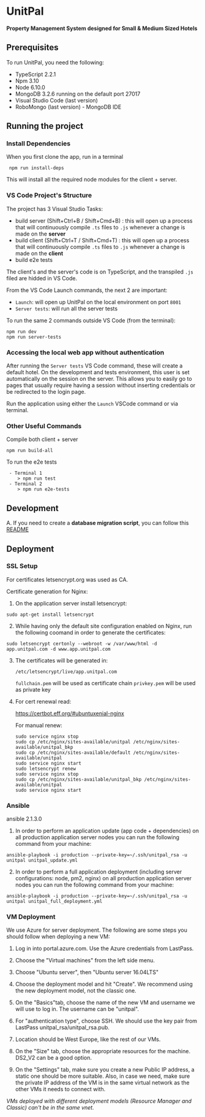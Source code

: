 # UnitPal
**Property Management System designed for Small & Medium Sized Hotels**

## Prerequisites

To run UnitPal, you need the following:
- TypeScript 2.2.1
- Npm 3.10
- Node 6.10.0
- MongoDB 3.2.6 running on the default port 27017
- Visual Studio Code (last version)
- RoboMongo (last version) - MongoDB IDE

## Running the project

### Install Dependencies

When you first clone the app, run in a terminal
```
 npm run install-deps
```
This will install all the required node modules for the client + server.

### VS Code Project's Structure

The project has 3 Visual Studio Tasks:
 - build server (Shift+Ctrl+B / Shift+Cmd+B) : this will open up a process that will continuously compile `.ts` files to `.js` whenever a change is made on the **server**
 - build client (Shift+Ctrl+T / Shift+Cmd+T) : this will open up a process that will continuously compile `.ts` files to `.js` whenever a change is made on the **client**
 - build e2e tests

The client's and the server's code is on TypeScript, and the transpiled `.js` filed are hidded in VS Code.

From the VS Code Launch commands, the next 2 are important:
- `Launch`: will open up UnitPal on the local environment on port `8001`
- `Server tests`: will run all the server tests

To run the same 2 commands outside VS Code (from the terminal):
```
npm run dev
npm run server-tests
```

### Accessing the local web app without authentication

After running the `Server tests` VS Code command, these will create a default hotel. On the development and tests environment, this user is set automatically on the session on the server. This allows you to easily go to pages that usually require having a session without inserting credentials or be redirected to the login page.

Run the application using either the `Launch` VSCode command or via terminal.

### Other Useful Commands

Compile both client + server
```
npm run build-all
```

To run the e2e tests
```
 - Terminal 1
	> npm run test
 - Terminal 2
	> npm run e2e-tests
```

## Development

A. If you need to create a **database migration script**, you can follow this [README](api/core/bootstrap/db-patches/mongo/patch-applier/patches/README.md)

## Deployment

### SSL Setup

For certificates letsencrypt.org was used as CA.

Certificate generation for Nginx:

 1. On the application server install letsencrypt:
```
sudo apt-get install letsencrypt
```

 2. While having only the default site configuration enabled on Nginx, run the
following coomand in order to generate the certificates:
```
sudo letsencrypt certonly --webroot -w /var/www/html -d app.unitpal.com -d www.app.unitpal.com
```
 3. The certificates will be generated in:

    `/etc/letsencrypt/live/app.unitpal.com`

    `fullchain.pem` will be used as certificate chain
    `privkey.pem` will be used as private key

 4. For cert renewal read:

    https://certbot.eff.org/#ubuntuxenial-nginx

    For manual renew:

    ```
    sudo service nginx stop
    sudo cp /etc/nginx/sites-available/unitpal /etc/nginx/sites-available/unitpal_bkp
    sudo cp /etc/nginx/sites-available/default /etc/nginx/sites-available/unitpal
    sudo service nginx start
    sudo letsencrypt renew
    sudo service nginx stop
    sudo cp /etc/nginx/sites-available/unitpal_bkp /etc/nginx/sites-available/unitpal
    sudo service nginx start
    ```

### Ansible
ansible 2.1.3.0

1. In order to perform an application update (app code + dependencies) on all production application server nodes you can run the following command from your machine:
```
ansible-playbook -i production --private-key=~/.ssh/unitpal_rsa -u unitpal unitpal_update.yml
```

2. In order to perform a full application deployment (including server configurations: node, pm2, nginx) on all production application server nodes you can run the following command from your machine:
```
ansible-playbook -i production --private-key=~/.ssh/unitpal_rsa -u unitpal unitpal_full_deployment.yml
```

### VM Deployment

We use Azure for server deployment. The following are some steps you should follow when deploying a new VM:

 1. Log in into portal.azure.com. Use the Azure credentials from LastPass.

 2. Choose the "Virtual machines" from the left side menu.

 3. Choose "Ubuntu server", then "Ubuntu server 16.04LTS"

 4. Choose the deployment model and hit "Create". We recommend using the new deployment model, not the classic one.

 5. On the "Basics"tab, choose the name  of the new VM and username we will use to log in. The username can be "unitpal".

 6. For "authentication type", choose SSH. We should use the key pair from LastPass unitpal_rsa/unitpal_rsa.pub.

 7. Location should be West Europe, like the rest of our VMs.

 8. On the "Size" tab, choose the appropriate resources for the machine. DS2_V2 can be a good option.

 9. On the "Settings" tab, make sure you create a new Public IP address, a static one should be more suitable. Also, in case we need, make sure the private IP address of the VM is in the same virtual network as the other VMs it needs to connect with.

*VMs deployed with different deployment models (Resource Manager and Classic) can't be in the same vnet.*
